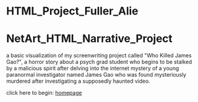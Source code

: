 # HTML_Project_Fuller_Alie
# NetArt_HTML_Narrative_Project
a basic visualization of my screenwriting project called "Who Killed James Gao?", a horror story about a psych grad student who begins to be stalked by a malicious spirit after delving into the internet mystery of a young paranormal investigator named James Gao who was found mysteriously murdered after investigating a supposedly haunted video. 

click here to begin: <a href="homepageFINAL.html">homepage</a>
